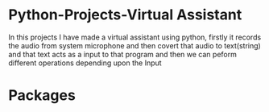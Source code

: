 # Python-Projects-Virtual Assistant
In this projects I have made a virtual assistant using python,
firstly it records the audio from system microphone and then covert that audio to text(string) and that text acts as a input to that program and then we can peform different operations depending upon the Input
# Packages
